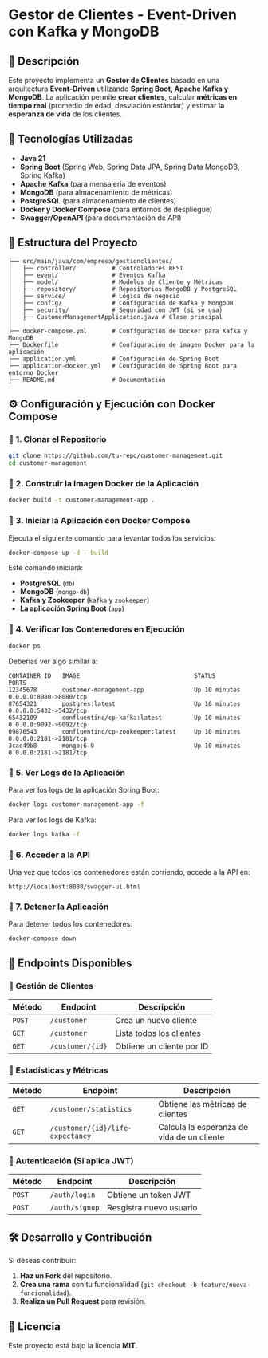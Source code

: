 # Gestor de Clientes - Event-Driven con Kafka y MongoDB

## 📌 Descripción
Este proyecto implementa un **Gestor de Clientes** basado en una arquitectura **Event-Driven** utilizando **Spring Boot, Apache Kafka y MongoDB**. La aplicación permite **crear clientes**, calcular **métricas en tiempo real** (promedio de edad, desviación estándar) y estimar **la esperanza de vida** de los clientes.

## 🚀 Tecnologías Utilizadas
- **Java 21**
- **Spring Boot** (Spring Web, Spring Data JPA, Spring Data MongoDB, Spring Kafka)
- **Apache Kafka** (para mensajería de eventos)
- **MongoDB** (para almacenamiento de métricas)
- **PostgreSQL** (para almacenamiento de clientes)
- **Docker y Docker Compose** (para entornos de despliegue)
- **Swagger/OpenAPI** (para documentación de API)

## 📂 Estructura del Proyecto
```
├── src/main/java/com/empresa/gestionclientes/
│   ├── controller/          # Controladores REST
│   ├── event/               # Eventos Kafka
│   ├── model/               # Modelos de Cliente y Métricas
│   ├── repository/          # Repositorios MongoDB y PostgreSQL
│   ├── service/             # Lógica de negocio
│   ├── config/              # Configuración de Kafka y MongoDB
│   ├── security/            # Seguridad con JWT (si se usa)
│   ├── CustomerManagementApplication.java # Clase principal
│
├── docker-compose.yml       # Configuración de Docker para Kafka y MongoDB
├── Dockerfile               # Configuración de imagen Docker para la aplicación
├── application.yml          # Configuración de Spring Boot
├── application-docker.yml   # Configuración de Spring Boot para entorno Docker
├── README.md                # Documentación
```

## ⚙️ Configuración y Ejecución con Docker Compose
### 🔹 **1. Clonar el Repositorio**
```bash
git clone https://github.com/tu-repo/customer-management.git
cd customer-management
```

### 🔹 **2. Construir la Imagen Docker de la Aplicación**
```bash
docker build -t customer-management-app .
```

### 🔹 **3. Iniciar la Aplicación con Docker Compose**
Ejecuta el siguiente comando para levantar todos los servicios:
```bash
docker-compose up -d --build
```
Este comando iniciará:
- **PostgreSQL** (`db`)
- **MongoDB** (`mongo-db`)
- **Kafka y Zookeeper** (`kafka` y `zookeeper`)
- **La aplicación Spring Boot** (`app`)

### 🔹 **4. Verificar los Contenedores en Ejecución**
```bash
docker ps
```
Deberías ver algo similar a:
```
CONTAINER ID   IMAGE                                STATUS          PORTS                    
12345678       customer-management-app              Up 10 minutes  0.0.0.0:8080->8080/tcp    
87654321       postgres:latest                      Up 10 minutes  0.0.0.0:5432->5432/tcp    
65432109       confluentinc/cp-kafka:latest         Up 10 minutes  0.0.0.0:9092->9092/tcp    
09876543       confluentinc/cp-zookeeper:latest     Up 10 minutes  0.0.0.0:2181->2181/tcp  
3cae49b8       mongo:6.0                            Up 10 minutes  0.0.0.0:2181->2181/tcp    
```

### 🔹 **5. Ver Logs de la Aplicación**
Para ver los logs de la aplicación Spring Boot:
```bash
docker logs customer-management-app -f
```
Para ver los logs de Kafka:
```bash
docker logs kafka -f
```

### 🔹 **6. Acceder a la API**
Una vez que todos los contenedores están corriendo, accede a la API en:
```
http://localhost:8080/swagger-ui.html
```

### 🔹 **7. Detener la Aplicación**
Para detener todos los contenedores:
```bash
docker-compose down
```

## 📌 Endpoints Disponibles
### **🔹 Gestión de Clientes**
| Método | Endpoint                 | Descripción |
|--------|--------------------------|-------------|
| `POST` | `/customer`               | Crea un nuevo cliente |
| `GET`  | `/customer`               | Lista todos los clientes |
| `GET`  | `/customer/{id}`          | Obtiene un cliente por ID |

### **🔹 Estadísticas y Métricas**
| Método | Endpoint                         | Descripción |
|--------|----------------------------------|-------------|
| `GET`  | `/customer/statistics`           | Obtiene las métricas de clientes |
| `GET`  | `/customer/{id}/life-expectancy` | Calcula la esperanza de vida de un cliente |

### **🔹 Autenticación (Si aplica JWT)**
| Método | Endpoint       | Descripción             |
|--------|----------------|-------------------------|
| `POST` | `/auth/login`  | Obtiene un token JWT    |
| `POST` | `/auth/signup` | Resgistra nuevo usuario |

## 🛠️ Desarrollo y Contribución
Si deseas contribuir:
1. **Haz un Fork** del repositorio.
2. **Crea una rama** con tu funcionalidad (`git checkout -b feature/nueva-funcionalidad`).
3. **Realiza un Pull Request** para revisión.

## 📜 Licencia
Este proyecto está bajo la licencia **MIT**.

